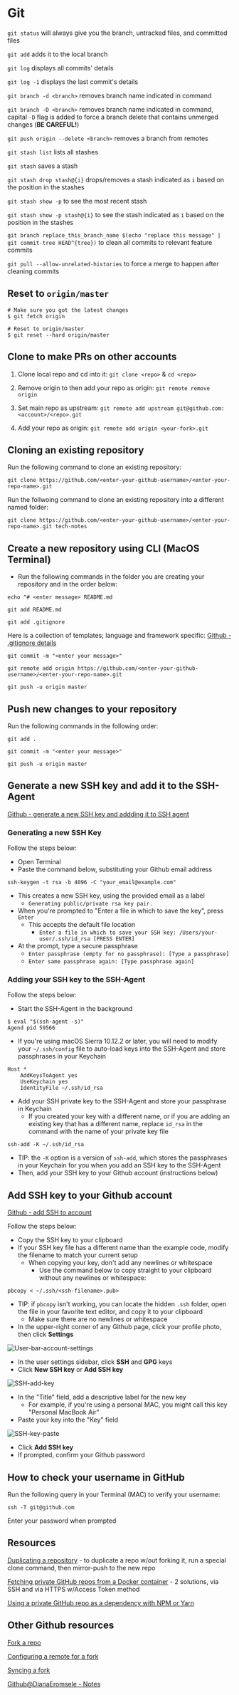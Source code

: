 # Git

`git status` will always give you the branch, untracked files, and committed files

`git add` adds it to the local branch

`git log` displays all commits' details

`git log -1` displays the last commit's details

`git branch -d <branch>` removes branch name indicated in command

`git branch -D <branch>` removes branch name indicated in command, capital `-D` flag is added to force a branch delete that contains unmerged changes (**BE CAREFUL!**)

`git push origin --delete <branch>` removes a branch from remotes

`git stash list` lists all stashes

`git stash` saves a stash

`git stash drop stash@{i}` drops/removes a stash indicated as `i` based on the position in the stashes

`git stash show -p` to see the most recent stash

`git stash show -p stash@{i}` to see the stash indicated as `i` based on the position in the stashes

`git branch replace_this_branch_name $(echo "replace this message" | git commit-tree HEAD^{tree})` to clean all commits to relevant feature commits

`git pull --allow-unrelated-histories` to force a merge to happen after cleaning commits

## Reset to `origin/master`

```shell
# Make sure you got the latest changes
$ git fetch origin

# Reset to origin/master
$ git reset --hard origin/master
```

## Clone to make PRs on other accounts

1. Clone local repo and cd into it: `git clone <repo>` & `cd <repo>`

2. Remove origin to then add your repo as origin: `git remote remove origin`

3. Set main repo as upstream: `git remote add upstream git@github.com:<account>/<repo>.git`

4. Add your repo as origin: `git remote add origin <your-fork>.git`

## Cloning an existing repository

Run the following command to clone an existing repository:

```unix
git clone https://github.com/<enter-your-github-username>/<enter-your-repo-name>.git
```

Run the follwoing command to clone an existing repository into a different named folder:

```unix
git clone https://github.com/<enter-your-github-username>/<enter-your-repo-name>.git tech-notes
```

## Create a new repository using CLI (MacOS Terminal)

- Run the following commands in the folder you are creating your repository and in the order below:

```unix
echo "# <enter message> README.md
```

```unix
git add README.md
```

```unix
git add .gitignore
```

Here is a collection of templates; language and framework specific: [Github - .gitignore details](https://github.com/github/gitignore)

```unix
git commit -m "<enter your message>"
```

```unix
git remote add origin https://github.com/<enter-your-github-username>/<enter-your-repo-name>.git
```

```unix
git push -u origin master
```

## Push new changes to your repository

Run the following commands in the following order:

```unix
git add .
```

```unix
git commit -m "<enter your message>"
```

```unix
git push -u origin master
```

## Generate a new SSH key and add it to the SSH-Agent

[Github - generate a new SSH key and addding it to SSH agent](https://help.github.com/articles/generating-a-new-ssh-key-and-adding-it-to-the-ssh-agent/)

### Generating a new SSH Key

Follow the steps below:

- Open Terminal
- Paste the command below, substituting your Github email address

```unix
ssh-keygen -t rsa -b 4096 -C "your_email@example.com"
```

- This creates a new SSH key, using the provided email as a label
  - `Generating public/private rsa key pair.`
- When you're prompted to "Enter a file in which to save the key", press `Enter`
  - This accepts the default file location
    - `Enter a file in which to save your SSH key: /Users/your-user/.ssh/id_rsa [PRESS ENTER]`
- At the prompt, type a secure passphrase
  - `Enter passphrase (empty for no passphrase): [Type a passphrase]`
  - `Enter same passphrase again: [Type passphrase again]`

### Adding your SSH key to the SSH-Agent

Follow the steps below:

- Start the SSH-Agent in the background

```unix
$ eval "$(ssh-agent -s)"
Agend pid 59566
```

- If you're using macOS Sierra 10.12.2 or later, you will need to modify your `~/.ssh/config` file to auto-load keys into the SSH-Agent and store passphrases in your Keychain

```unix
Host *
    AddKeysToAgent yes
    UseKeychain yes
    IdentityFile ~/.ssh/id_rsa
```

- Add your SSH private key to the SSH-Agent and store your passphrase in Keychain
  - If you created your key with a different name, or if you are adding an existing key that has a different name, replace `id_rsa` in the command with the name of your private key file

```unix
ssh-add -K ~/.ssh/id_rsa
```

- TIP: the `-K` option is a version of `ssh-add`, which stores the passphrases in your Keychain for you when you add an SSH key to the SSH-Agent
- Then, add your SSH key to your Github account (instructions below)

## Add SSH key to your Github account

[Github - add SSH to account](https://help.github.com/articles/adding-a-new-ssh-key-to-your-github-account/)

Follow the steps below:

- Copy the SSH key to your clipboard
- If your SSH key file has a different name than the example code, modify the filename to match your current setup
  - When copying your key, don't add any newlines or whitespace
    - Use the command below to copy straight to your clipboard without any newlines or whitespace:

```unix
pbcopy < ~/.ssh/<ssh-filename>.pub>
```

- TIP: if `pbcopy` isn't working, you can locate the hidden `.ssh` folder, open the file in your favorite text editor, and copy it to your clipboard
  - Make sure there are no newlines or whitespace
- In the upper-right corner of any Github page, click your profile photo, then click **Settings**

![User-bar-account-settings](https://help.github.com/assets/images/help/settings/userbar-account-settings.png)

- In the user settings sidebar, click **SSH** and **GPG** keys
- Click **New SSH key** or **Add SSH key**

![SSH-add-key](https://help.github.com/assets/images/help/settings/ssh-add-ssh-key.png)

- In the "Title" field, add a descriptive label for the new key
  - For example, if you're using a personal MAC, you might call this key "Personal MacBook Air"
- Paste your key into the "Key" field

![SSH-key-paste](https://help.github.com/assets/images/help/settings/ssh-key-paste.png)

- Click **Add SSH key**
- If prompted, confirm your Github password

## How to check your username in GitHub

Run the following query in your Terminal (MAC) to verify your username:

`ssh -T git@github.com`

Enter your password when prompted

## Resources

[Duplicating a repository](https://help.github.com/en/github/creating-cloning-and-archiving-repositories/duplicating-a-repository) - to duplicate a repo w/out forking it, run a special clone command, then mirror-push to the new repo

[Fetching private GitHub repos from a Docker container](https://medium.com/paperchain/fetching-private-github-repos-from-a-docker-container-273f25ec5a74) - 2 solutions, via SSH and via HTTPS w/Access Token method

[Using a private GitHub repo as a dependency with NPM or Yarn](https://dotlayer.com/how-to-use-a-private-github-repo-as-a-dependency-with-yarn-npm/)

## Other Github resources

[Fork a repo](https://help.github.com/en/github/getting-started-with-github/fork-a-repo)

[Configuring a remote for a fork](https://help.github.com/en/github/collaborating-with-issues-and-pull-requests/configuring-a-remote-for-a-fork)

[Syncing a fork](https://help.github.com/en/github/collaborating-with-issues-and-pull-requests/syncing-a-fork)

[Github@DianaEromsele - Notes](https://gist.github.com/DianaEromosele/fa228f6f6099a8996d3cb891109ab975)
